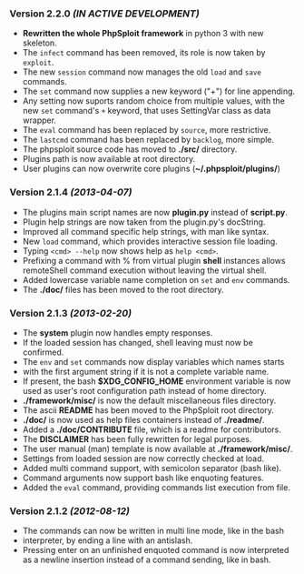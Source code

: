 ### Version 2.2.0 *(IN ACTIVE DEVELOPMENT)*
- **Rewritten the whole PhpSploit framework** in python 3 with new skeleton.
- The `infect` command has been removed, its role is now taken by `exploit`.
- The new `session` command now manages the old `load` and `save` commands.
- The `set` command now supplies a new keyword ("+") for line appending.
- Any setting now suports random choice from multiple values, with the new
  `set` command's `+` keyword, that uses SettingVar class as data wrapper.
- The `eval` command has been replaced by `source`, more restrictive.
- The `lastcmd` command has been replaced by `backlog`, more simple.
- The phpsploit source code has moved to **./src/** directory.
- Plugins path is now available at root directory.
- User plugins can now overwrite core plugins (**~/.phpsploit/plugins/**)

### Version 2.1.4 *(2013-04-07)*
- The plugins main script names are now **plugin.py** instead of **script.py**.
- Plugin help strings are now taken from the plugin.py's docString.
- Improved all command specific help strings, with man like syntax.
- New `load` command, which provides interactive session file loading.
- Typing `<cmd> --help` now shows help as `help <cmd>`.
- Prefixing a command with % from virtual plugin **shell** instances allows
  remoteShell command execution without leaving the virtual shell.
- Added lowercase variable name completion on `set` and `env` commands.
- The **./doc/** files has been moved to the root directory.

### Version 2.1.3 *(2013-02-20)*
- The **system** plugin now handles empty responses.
- If the loaded session has changed, shell leaving must now be confirmed.
- The `env` and `set` commands now display variables which names starts
- with the first argument string if it is not a complete variable name.
- If present, the bash **$XDG_CONFIG_HOME** environment variable is now used
  as user's root configuration path instead of home directory.
- **./framework/misc/** is now the default miscellaneous files directory.
- The ascii **README** has been moved to the PhpSploit root directory.
- **./doc/** is now used as help files containers instead of **./readme/**.
- Added a **./doc/CONTRIBUTE** file, which is a readme for contributors.
- The **DISCLAIMER** has been fully rewritten for legal purposes.
- The user manual (man) template is now available at **./framework/misc/**.
- Settings from loaded session are now correctly checked at load.
- Added multi command support, with semicolon separator (bash like).
- Command arguments now support bash like enquoting features.
- Added the `eval` command, providing commands list execution from file.

### Version 2.1.2 *(2012-08-12)*
- The commands can now be written in multi line mode, like in the bash
- interpreter, by ending a line with an antislash.
- Pressing enter on an unfinished enquoted command is now interpreted as
  a newline insertion instead of a command sending, like in bash.
